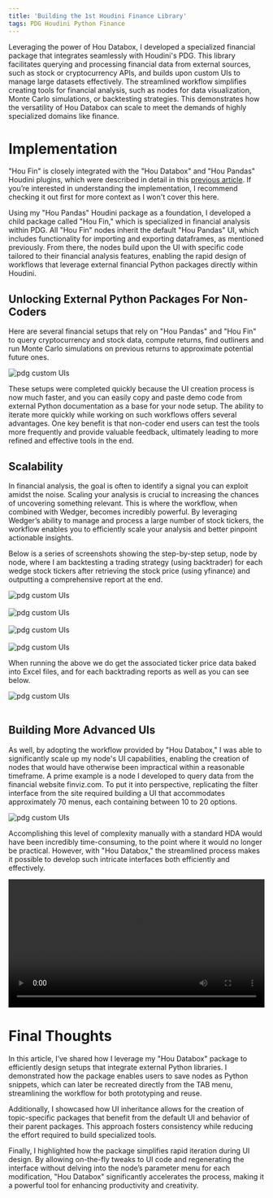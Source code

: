 ```yaml
---
title: 'Building the 1st Houdini Finance Library' 
tags: PDG Houdini Python Finance
---
```


Leveraging the power of Hou Databox, I developed a specialized financial package that integrates seamlessly with Houdini's PDG. This library facilitates querying and processing financial data from external sources, such as stock or cryptocurrency APIs, and builds upon custom UIs to manage large datasets effectively. The streamlined workflow simplifies creating tools for financial analysis, such as nodes for data visualization, Monte Carlo simulations, or backtesting strategies. This demonstrates how the versatility of Hou Databox can scale to meet the demands of highly specialized domains like finance.
<!--more--> 

# Implementation

"Hou Fin" is closely integrated with the "Hou Databox" and "Hou Pandas" Houdini plugins, which were described in detail in this [previous article](https://logan169.github.io/2025/01/17/simplifying-houdini-custom-ui-creation.html). If you’re interested in understanding the implementation, I recommend checking it out first for more context as I won't cover this here.

Using my "Hou Pandas" Houdini package as a foundation, I developed a child package called "Hou Fin," which is specialized in financial analysis within PDG. All "Hou Fin" nodes inherit the default "Hou Pandas" UI, which includes functionality for importing and exporting dataframes, as mentioned previously. From there, the nodes build upon the UI with specific code tailored to their financial analysis features, enabling the rapid design of workflows that leverage external financial Python packages directly within Houdini. 

## Unlocking External Python Packages For Non-Coders

Here are several financial setups that rely on "Hou Pandas" and "Hou Fin" to query cryptocurrency and stock data, compute returns, find outliners and run Monte Carlo simulations on previous returns to approximate potential future ones. 

<div class="grid">
  <div class="cell cell--auto">
    <img src="https://github.com/logan169/logan169.github.io/blob/master/assets/images/posts_images/pdg_ui/img18.png?raw=true" alt="pdg custom UIs">
  </div>
</div>

These setups were completed quickly because the UI creation process is now much faster, and you can easily copy and paste demo code from external Python documentation as a base for your node setup. The ability to iterate more quickly while working on such workflows offers several advantages. One key benefit is that non-coder end users can test the tools more frequently and provide valuable feedback, ultimately leading to more refined and effective tools in the end.

## Scalability

In financial analysis, the goal is often to identify a signal you can exploit amidst the noise. Scaling your analysis is crucial to increasing the chances of uncovering something relevant. This is where the workflow, when combined with Wedger, becomes incredibly powerful. By leveraging Wedger’s ability to manage and process a large number of stock tickers, the workflow enables you to efficiently scale your analysis and better pinpoint actionable insights.

Below is a series of screenshots showing the step-by-step setup, node by node, where I am backtesting a trading strategy (using backtrader) for each wedge stock tickers after retrieving the stock price (using yfinance) and outputting a comprehensive report at the end.


<div class="grid">
  <div class="cell cell--auto">
    <img src="https://github.com/logan169/logan169.github.io/blob/master/assets/images/posts_images/pdg_ui/img2.png?raw=true" alt="pdg custom UIs">
  </div>
</div>

<br>

<div class="grid">
  <div class="cell cell--auto">
    <img src="https://github.com/logan169/logan169.github.io/blob/master/assets/images/posts_images/pdg_ui/img3.png?raw=true" alt="pdg custom UIs">
  </div>
</div>

<br>

<div class="grid">
  <div class="cell cell--auto">
    <img src="https://github.com/logan169/logan169.github.io/blob/master/assets/images/posts_images/pdg_ui/img4.png?raw=true" alt="pdg custom UIs">
  </div>
</div>

<br>

<div class="grid">
  <div class="cell cell--auto">
    <img src="https://github.com/logan169/logan169.github.io/blob/master/assets/images/posts_images/pdg_ui/img1.png?raw=true" alt="pdg custom UIs">
  </div>
</div>

When running the above we do get the associated ticker price data baked into Excel files, and for each backtrading reports as well as you can see below.

<div class="grid">
  <div class="cell cell--auto">
    <img src="https://github.com/logan169/logan169.github.io/blob/master/assets/images/posts_images/pdg_ui/img8.png?raw=true" alt="pdg custom UIs">
  </div>
</div>

<br>

## Building More Advanced UIs

As well, by adopting the workflow provided by "Hou Databox," I was able to significantly scale up my node's UI capabilities, enabling the creation of nodes that would have otherwise been impractical within a reasonable timeframe. A prime example is a node I developed to query data from the financial website finviz.com. To put it into perspective, replicating the filter interface from the site required building a UI that accommodates approximately 70 menus, each containing between 10 to 20 options.

<div class="grid">
  <div class="cell cell--auto">
    <img src="https://github.com/logan169/logan169.github.io/blob/master/assets/images/posts_images/pdg_ui/img16.png?raw=true" alt="pdg custom UIs">
  </div>
</div>


Accomplishing this level of complexity manually with a standard HDA would have been incredibly time-consuming, to the point where it would no longer be practical. However, with "Hou Databox," the streamlined process makes it possible to develop such intricate interfaces both efficiently and effectively.

<div class="grid">
  <div class="cell cell--auto">
  <video width="100%" controls>
    <source src="https://github.com/logan169/logan169.github.io/blob/master/assets/images/posts_images/pdg_ui/video1.mp4?raw=true" type="video/mp4">
    Your browser does not support the video tag.
  </video>
  </div>
</div>

# Final Thoughts

In this article, I’ve shared how I leverage my "Hou Databox" package to efficiently design setups that integrate external Python libraries. I demonstrated how the package enables users to save nodes as Python snippets, which can later be recreated directly from the TAB menu, streamlining the workflow for both prototyping and reuse.

Additionally, I showcased how UI inheritance allows for the creation of topic-specific packages that benefit from the default UI and behavior of their parent packages. This approach fosters consistency while reducing the effort required to build specialized tools.

Finally, I highlighted how the package simplifies rapid iteration during UI design. By allowing on-the-fly tweaks to UI code and regenerating the interface without delving into the node’s parameter menu for each modification, "Hou Databox" significantly accelerates the process, making it a powerful tool for enhancing productivity and creativity.
